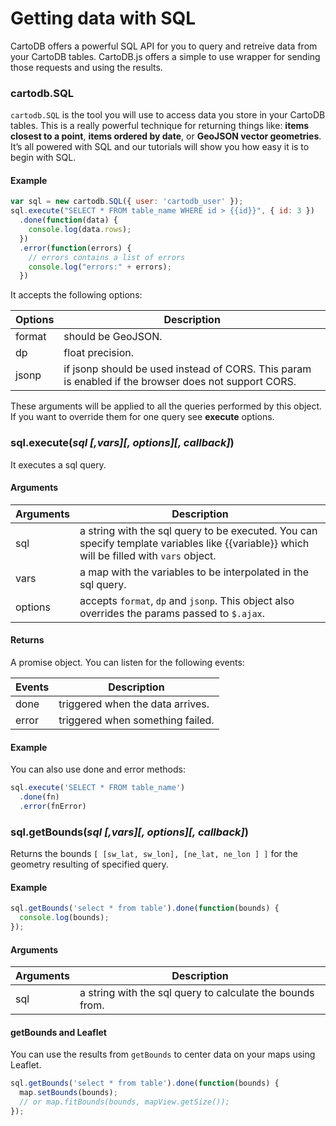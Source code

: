 # Getting data with SQL

CartoDB offers a powerful SQL API for you to query and retreive data from your CartoDB tables. CartoDB.js offers a simple to use wrapper for sending those requests and using the results.

### cartodb.SQL

`cartodb.SQL` is the tool you will use to access data you store in your CartoDB tables. This is a really powerful technique for returning things like: **items closest to a point**, **items ordered by date**, or **GeoJSON vector geometries**. It’s all powered with SQL and our tutorials will show you how easy it is to begin with SQL.

#### Example

```javascript
var sql = new cartodb.SQL({ user: 'cartodb_user' });
sql.execute("SELECT * FROM table_name WHERE id > {{id}}", { id: 3 })
  .done(function(data) {
    console.log(data.rows);
  })
  .error(function(errors) {
    // errors contains a list of errors
    console.log("errors:" + errors);
  })
```

It accepts the following options:

Options | Description
--- | ---
format | should be GeoJSON.
dp | float precision.
jsonp | if jsonp should be used instead of CORS. This param is enabled if the browser does not support CORS.

These arguments will be applied to all the queries performed by this object. If you want to override them for one query see **execute** options.

### sql.execute(_sql [,vars][, options][, callback]_)

It executes a sql query.

#### Arguments

Arguments | Description
--- | ---
sql | a string with the sql query to be executed. You can specify template variables like {{variable}} which will be filled with `vars` object.
vars | a map with the variables to be interpolated in the sql query.
options | accepts `format`, `dp` and `jsonp`. This object also overrides the params passed to `$.ajax`.

#### Returns

A promise object. You can listen for the following events:

Events | Description
--- | ---
done | triggered when the data arrives.
error | triggered when something failed.

#### Example

You can also use done and error methods:

```javascript
sql.execute('SELECT * FROM table_name')
  .done(fn)
  .error(fnError)
```

### sql.getBounds(_sql [,vars][, options][, callback]_)

Returns the bounds `[ [sw_lat, sw_lon], [ne_lat, ne_lon ] ]` for the geometry resulting of specified query.

#### Example

```javascript
sql.getBounds('select * from table').done(function(bounds) {
  console.log(bounds);
});
```

#### Arguments

Arguments | Description
--- | ---
sql | a string with the sql query to calculate the bounds from.

#### getBounds and Leaflet

You can use the results from `getBounds` to center data on your maps using Leaflet.

```javascript
sql.getBounds('select * from table').done(function(bounds) {
  map.setBounds(bounds);
  // or map.fitBounds(bounds, mapView.getSize());
});
```
